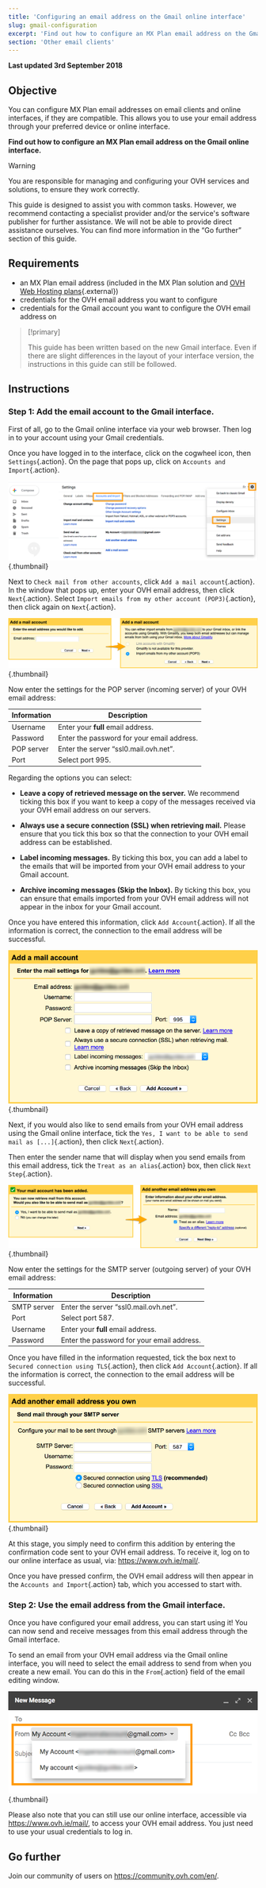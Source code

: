 ```yaml
---
title: 'Configuring an email address on the Gmail online interface'
slug: gmail-configuration
excerpt: 'Find out how to configure an MX Plan email address on the Gmail online interface'
section: 'Other email clients'
---
```


**Last updated 3rd September 2018**

## Objective

You can configure MX Plan email addresses on email clients and online interfaces, if they are compatible. This allows you to use your email address through your preferred device or online interface.

**Find out how to configure an MX Plan email address on the Gmail online interface.**

> [!warning]
>
> You are responsible for managing and configuring your OVH services and solutions, to ensure they work correctly. 
> 
> This guide is designed to assist you with common tasks. However, we recommend contacting a specialist provider and/or the service's software publisher for further assistance. We will not be able to provide direct assistance ourselves. You can find more information in the “Go further” section of this guide.
> 

## Requirements

- an MX Plan email address (included in the MX Plan solution and [OVH Web Hosting plans](https://www.ovh.ie/web-hosting/){.external})
- credentials for the OVH email address you want to configure
- credentials for the Gmail account you want to configure the OVH email address on

> [!primary]
>
> This guide has been written based on the new Gmail interface. Even if there are slight differences in the layout of your interface version, the instructions in this guide can still be followed.
>

## Instructions

### Step 1: Add the email account to the Gmail interface.

First of all, go to the Gmail online interface via your web browser. Then log in to your account using your Gmail credentials.

Once you have logged in to the interface, click on the cogwheel icon, then `Settings`{.action}. On the page that pops up, click on `Accounts and Import`{.action}.

![mxplan](images/configuration-gmail-web-step1.png){.thumbnail}

Next to `Check mail from other accounts`, click `Add a mail account`{.action}. In the window that pops up, enter your OVH email address, then click `Next`{.action}. Select `Import emails from my other account (POP3)`{.action}, then click again on `Next`{.action}.

![mxplan](images/configuration-gmail-web-step2.png){.thumbnail}

Now enter the settings for the POP server (incoming server) of your OVH email address:

|Information|Description| 
|---|---| 
|Username|Enter your **full** email address.|  
|Password|Enter the password for your email address.|
|POP server|Enter the server “ssl0.mail.ovh.net”.|
|Port|Select port 995.|

Regarding the options you can select:

- **Leave a copy of retrieved message on the server.** We recommend ticking this box if you want to keep a copy of the messages received via your OVH email address on our servers.

- **Always use a secure connection (SSL) when retrieving mail.** Please ensure that you tick this box so that the connection to your OVH email address can be established.

- **Label incoming messages.** By ticking this box, you can add a label to the emails that will be imported from your OVH email address to your Gmail account.

- **Archive incoming messages (Skip the Inbox).** By ticking this box, you can ensure that emails imported from your OVH email address will not appear in the inbox for your Gmail account.

Once you have entered this information, click `Add Account`{.action}. If all the information is correct, the connection to the email address will be successful. 

![mxplan](images/configuration-gmail-web-step3.png){.thumbnail}

Next, if you would also like to send emails from your OVH email address using the Gmail online interface, tick the `Yes, I want to be able to send mail as [...]`{.action}, then click `Next`{.action}. 

Then enter the sender name that will display when you send emails from this email address, tick the `Treat as an alias`{.action} box, then click `Next Step`{.action}.

![mxplan](images/configuration-gmail-web-step4.png){.thumbnail}

Now enter the settings for the SMTP server (outgoing server) of your OVH email address:

|Information|Description| 
|---|---| 
|SMTP server|Enter the server “ssl0.mail.ovh.net”.|
|Port|Select port 587.|
|Username|Enter your **full** email address.|  
|Password|Enter the password for your email address.|

Once you have filled in the information requested, tick the box next to `Secured connection using TLS`{.action}, then click `Add Account`{.action}. If all the information is correct, the connection to the email address will be successful. 

![mxplan](images/configuration-gmail-web-step5.png){.thumbnail}

At this stage, you simply need to confirm this addition by entering the confirmation code sent to your OVH email address. To receive it, log on to our online interface as usual, via: <https://www.ovh.ie/mail/>. 

Once you have pressed confirm, the OVH email address will then appear in the `Accounts and Import`{.action} tab, which you accessed to start with.

### Step 2: Use the email address from the Gmail interface.

Once you have configured your email address, you can start using it! You can now send and receive messages from this email address through the Gmail interface.

To send an email from your OVH email address via the Gmail online interface, you will need to select the email address to send from when you create a new email. You can do this in the `From`{.action} field of the email editing window.

![mxplan](images/configuration-gmail-web-step6.png){.thumbnail}

Please also note that you can still use our online interface, accessible via <https://www.ovh.ie/mail/>, to access your OVH email address. You just need to use your usual credentials to log in.

## Go further

Join our community of users on <https://community.ovh.com/en/>.